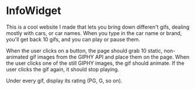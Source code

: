# InfoWidget
This is a cool website I made that lets you bring down differen't gifs, dealing mostly with cars, or car names.
When you type in the car name or brand, you'll get back 10 gifs, and you can play or pause them.

When the user clicks on a button, the page should grab 10 static, non-animated gif images from the GIPHY API and place them on the page.
When the user clicks one of the still GIPHY images, the gif should animate. If the user clicks the gif again, it should stop playing.

Under every gif, display its rating (PG, G, so on).


